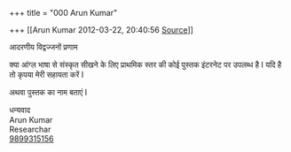 +++
title = "000 Arun Kumar"

+++
[[Arun Kumar	2012-03-22, 20:40:56 [Source](https://groups.google.com/g/bvparishat/c/pZOCfYr9uEM)]]



आदरणीय विद्वज्जनों प्रणाम

क्या आंग्ल भाषा से संस्कृत सीखने के लिए प्राथमिक स्तर की कोई पुस्तक इंटरनेट पर उपलब्ध है I यदि है तो कृपया मेरी सहायता करें I



अथवा पुस्तक का नाम बताएं I  
  
धन्यवाद  
Arun Kumar  
Researchar  
[9899315156](tel:(989)%20931-5156)  

